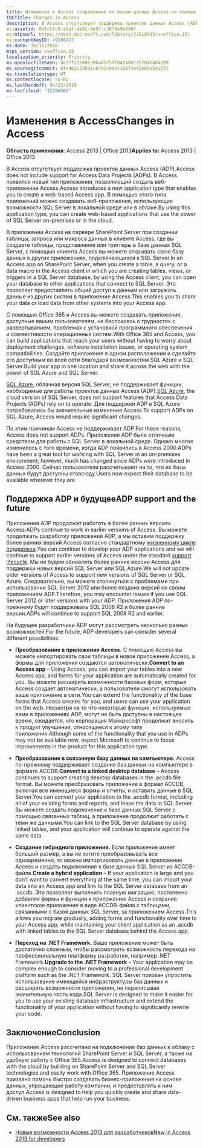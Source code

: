 ```yaml
---
title: Изменения в Access (справочник по базам данных Access на компьютере)
TOCTitle: Changes in Access
description: В Access отсутствует поддержка проектов данных Access (ADP). В Access появился новый тип приложения, позволяющий создать веб-приложение Access.
ms:assetid: 8dfc5fc9-a6a7-4a91-8e97-c3874e9b880f
ms:mtpsurl: https://msdn.microsoft.com/library/JJ618413(v=office.15)
ms:contentKeyID: 49106417
ms.date: 10/16/2018
mtps_version: v=office.15
localization_priority: Priority
ms.openlocfilehash: de2ff21598639b445f5ff84240b115704b484209
ms.sourcegitcommit: 8fe462c32b91c87911942c188f3445e85a54137c
ms.translationtype: HT
ms.contentlocale: ru-RU
ms.lasthandoff: 04/23/2019
ms.locfileid: "32296502"
---
```

# <a name="changes-in-access"></a><span data-ttu-id="b786c-104">Изменения в Access</span><span class="sxs-lookup"><span data-stu-id="b786c-104">Changes in Access</span></span>

<span data-ttu-id="b786c-105">**Область применения**: Access 2013 | Office 2013</span><span class="sxs-lookup"><span data-stu-id="b786c-105">**Applies to:** Access 2013 | Office 2013</span></span>

<span data-ttu-id="b786c-106">В Access отсутствует поддержка проектов данных Access (ADP).</span><span class="sxs-lookup"><span data-stu-id="b786c-106">Access does not include support for Access Data Projects (ADPs).</span></span> <span data-ttu-id="b786c-107">В Access появился новый тип приложения, позволяющий создать веб-приложение Access.</span><span class="sxs-lookup"><span data-stu-id="b786c-107">Access introduces a new application type that enables you to create a web-based Access app.</span></span> <span data-ttu-id="b786c-108">В помощью этого типа приложений можно создавать веб-приложения, использующие возможности SQL Server в локальной среде или в облаке.</span><span class="sxs-lookup"><span data-stu-id="b786c-108">By using this application type, you can create web-based applications that use the power of SQL Server on-premises or in the cloud.</span></span>

<span data-ttu-id="b786c-109">В приложении Access на сервере SharePoint Server при создании таблицы, запроса или макроса данных в клиенте Access, где вы создаете таблицы, представления или триггеры в базе данных SQL Server, с помощью клиента Access вы можете открывать свою базу данных в других приложениях, подключающихся к SQL Server.</span><span class="sxs-lookup"><span data-stu-id="b786c-109">In an Access app on SharePoint Server, when you create a table, a query, or a data macro in the Access client in which you are creating tables, views, or triggers in a SQL Server database, by using the Access client, you can open your database to other applications that connect to SQL Server.</span></span> <span data-ttu-id="b786c-110">Это позволяет предоставлять общий доступ к данным или загружать данные из других систем в приложение Access.</span><span class="sxs-lookup"><span data-stu-id="b786c-110">This enables you to share your data or load data from other systems into your Access app.</span></span>

<span data-ttu-id="b786c-111">С помощью Office 365 и Access вы можете создавать приложения, доступные вашим пользователям, не беспокоясь о трудностях с развертыванием, проблемах с установкой программного обеспечения и совместимости операционных систем.</span><span class="sxs-lookup"><span data-stu-id="b786c-111">With Office 365 and Access, you can build applications that reach your users without having to worry about deployment challenges, software installation issues, or operating system compatibilities.</span></span> <span data-ttu-id="b786c-112">Создайте приложение в одном расположении и сделайте его доступным во всей сети благодаря возможностям SQL Azure и SQL Server.</span><span class="sxs-lookup"><span data-stu-id="b786c-112">Build your app in one location and share it across the web with the power of SQL Azure and SQL Server.</span></span>

<span data-ttu-id="b786c-113">[SQL Azure](https://docs.microsoft.com/azure/sql-database/sql-database-technical-overview), облачная версия SQL Server, не поддерживает функции, необходимые для работы проектов данных Access (ADP).</span><span class="sxs-lookup"><span data-stu-id="b786c-113">[SQL Azure](https://docs.microsoft.com/azure/sql-database/sql-database-technical-overview), the cloud version of SQL Server, does not support features that Access Data Projects (ADPs) rely on to operate.</span></span> <span data-ttu-id="b786c-114">Для поддержки ADP в SQL Azure потребовались бы значительные изменения Access.</span><span class="sxs-lookup"><span data-stu-id="b786c-114">To support ADPs on SQL Azure, Access would require significant changes.</span></span>

<span data-ttu-id="b786c-115">По этим причинам Access не поддерживает ADP.</span><span class="sxs-lookup"><span data-stu-id="b786c-115">For these reasons, Access does not support ADPs.</span></span> <span data-ttu-id="b786c-116">Приложения ADP были отличным средством для работы с SQL Server в локальной среде. Однако многое изменилось с того времени, когда ADP появились в Access 2000.</span><span class="sxs-lookup"><span data-stu-id="b786c-116">ADPs have been a great tool for working with SQL Server in an on-premises environment; however, much has changed since ADPs were introduced in Access 2000.</span></span> <span data-ttu-id="b786c-117">Сейчас пользователи рассчитывают на то, что их базы данных будут доступны отовсюду.</span><span class="sxs-lookup"><span data-stu-id="b786c-117">Users now expect their database to be available wherever they are.</span></span>

## <a name="adp-support-and-the-future"></a><span data-ttu-id="b786c-118">Поддержка ADP и будущее</span><span class="sxs-lookup"><span data-stu-id="b786c-118">ADP support and the future</span></span>

<span data-ttu-id="b786c-119">Приложения ADP продолжат работать в более ранних версиях Access.</span><span class="sxs-lookup"><span data-stu-id="b786c-119">ADPs continue to work in earlier versions of Access.</span></span> <span data-ttu-id="b786c-120">Вы можете продолжать разработку приложений ADP, а мы оставим поддержку более ранних версий Access согласно стандартному [жизненному циклу поддержки](https://support.microsoft.com/lifecycle/search).</span><span class="sxs-lookup"><span data-stu-id="b786c-120">You can continue to develop your ADP applications and we will continue to support earlier versions of Access under the standard [support lifecycle](https://support.microsoft.com/lifecycle/search).</span></span> <span data-ttu-id="b786c-121">Мы не будем обновлять более ранние версии Access для поддержки новых версий SQL Server или SQL Azure.</span><span class="sxs-lookup"><span data-stu-id="b786c-121">We will not update older versions of Access to support new versions of SQL Server or SQL Azure.</span></span> <span data-ttu-id="b786c-122">Следовательно, вы можете столкнуться с проблемами при использовании SQL Server 2012 или более поздних версий со своим приложением ADP.</span><span class="sxs-lookup"><span data-stu-id="b786c-122">Therefore, you may encounter issues if you use SQL Server 2012 or later versions with your ADP.</span></span> <span data-ttu-id="b786c-123">Приложения ADP по-прежнему будут поддерживать SQL 2008 R2 и более ранние версии.</span><span class="sxs-lookup"><span data-stu-id="b786c-123">ADPs will continue to support SQL 2008 R2 and earlier.</span></span>

<span data-ttu-id="b786c-124">На будущее разработчики ADP могут рассмотреть несколько разных возможностей.</span><span class="sxs-lookup"><span data-stu-id="b786c-124">For the future, ADP developers can consider several different possibilities:</span></span>

- <span data-ttu-id="b786c-125">**Преобразование в приложение Access.** С помощью Access вы можете импортировать свои таблицы в новое приложение Access, а формы для приложения создаются автоматически.</span><span class="sxs-lookup"><span data-stu-id="b786c-125">**Convert to an Access app** – Using Access, you can import your tables into a new Access app, and forms for your application are automatically created for you.</span></span> <span data-ttu-id="b786c-126">Вы можете расширить возможности базовых форм, которые Access создает автоматически, а пользователи смогут использовать ваше приложение в сети.</span><span class="sxs-lookup"><span data-stu-id="b786c-126">You can extend the functionality of the base forms that Access creates for you, and users can use your application on the web.</span></span> <span data-ttu-id="b786c-127">Несмотря на то что некоторые функции, используемые вами в приложениях ADP, могут не быть доступны в настоящее время, ожидается, что корпорация Майкрософт продолжит вносить к продукт улучшения, относящиеся к этому типу приложения.</span><span class="sxs-lookup"><span data-stu-id="b786c-127">Although some of the functionality that you use in ADPs may not be available now, expect Microsoft to continue to focus improvements in the product for this application type.</span></span>

- <span data-ttu-id="b786c-128">**Преобразование в связанную базу данных на компьютере.** Access по-прежнему поддерживает создание баз данных на компьютере в формате ACCDB.</span><span class="sxs-lookup"><span data-stu-id="b786c-128">**Convert to a linked desktop database** – Access continues to support creating desktop databases in the .accdb file format.</span></span> <span data-ttu-id="b786c-129">Вы можете преобразовать приложение в формат ACCDB, включая все имеющиеся формы и отчеты, и оставить данные в SQL Server.</span><span class="sxs-lookup"><span data-stu-id="b786c-129">You can convert your application to the .accdb format, including all of your existing forms and reports, and leave the data in SQL Server.</span></span> <span data-ttu-id="b786c-130">Вы можете создать подключение к базе данных SQL Server с помощью связанных таблиц, а приложение продолжит работать с теми же данными.</span><span class="sxs-lookup"><span data-stu-id="b786c-130">You can link to the SQL Server database by using linked tables, and your application will continue to operate against the same data.</span></span>

- <span data-ttu-id="b786c-131">**Создание гибридного приложения.** Если приложение имеет большой размер, а вы не хотите преобразовывать все одновременно, то можно импортировать данные в приложение Access и создать подключение к базе данных SQL Server из ACCDB-файла.</span><span class="sxs-lookup"><span data-stu-id="b786c-131">**Create a hybrid application** – If your application is large and you don’t want to convert everything at the same time, you can import your data into an Access app and link to the SQL Server database from an .accdb.</span></span> <span data-ttu-id="b786c-132">Это позволяет выполнить плавную миграцию, постепенно добавляя формы и функции к приложению Access и сохранив клиентское приложение в виде ACCDB-файла с таблицами, связанными с базой данных SQL Server, за приложением Access.</span><span class="sxs-lookup"><span data-stu-id="b786c-132">This allows you migrate gradually, adding forms and functionality over time to your Access app, while maintaining your client application as an .accdb with linked tables to the SQL Server database behind the Access app.</span></span>

- <span data-ttu-id="b786c-133">**Переход на .NET Framework.** Ваше приложение может быть достаточно сложным, чтобы рассмотреть возможность перехода на профессиональную платформу разработки, например .NET Framework.</span><span class="sxs-lookup"><span data-stu-id="b786c-133">**Upgrade to the .NET Framework** – Your application may be complex enough to consider moving to a professional development platform such as the .NET Framework.</span></span> <span data-ttu-id="b786c-134">SQL Server призван упростить использование имеющейся инфраструктуры баз данных и расширить возможности приложения, не переписывая значительную часть кода.</span><span class="sxs-lookup"><span data-stu-id="b786c-134">SQL Server is designed to make it easier for you to use your existing database infrastructure and extend the functionality of your application without having to significantly rewrite your code.</span></span>

## <a name="conclusion"></a><span data-ttu-id="b786c-135">Заключение</span><span class="sxs-lookup"><span data-stu-id="b786c-135">Conclusion</span></span>

<span data-ttu-id="b786c-136">Приложение Access рассчитано на подключение баз данных к облаку с использованием технологий SharePoint Server и SQL Server, а также на удобную работу с Office 365.</span><span class="sxs-lookup"><span data-stu-id="b786c-136">Access is designed to connect databases with the cloud by building on SharePoint Server and SQL Server technologies and easily work with Office 365.</span></span> <span data-ttu-id="b786c-137">Приложение Access призвано помочь быстро создавать бизнес-приложения на основе данных, упрощающие работу компании, и предоставлять к ним доступ.</span><span class="sxs-lookup"><span data-stu-id="b786c-137">Access is designed to help you quickly create and share data-driven business apps that help run your business.</span></span>

## <a name="see-also"></a><span data-ttu-id="b786c-138">См. также</span><span class="sxs-lookup"><span data-stu-id="b786c-138">See also</span></span>

- [<span data-ttu-id="b786c-139">Новые возможности Access 2013 для разработчиков</span><span class="sxs-lookup"><span data-stu-id="b786c-139">New in Access 2013 for developers</span></span>](https://docs.microsoft.com/office/vba/access/concepts/miscellaneous/new-in-access-for-developers)


